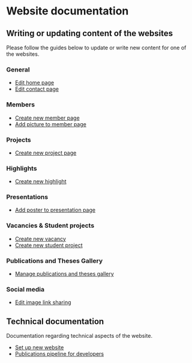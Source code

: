 # Website documentation

## Writing or updating content of the websites

Please follow the guides below to update or write new content for one of the websites.

### General

- [Edit home page](https://github.com/DIAGNijmegen/website-content/blob/master/docs/edit-home-page.md)
- [Edit contact page](https://github.com/DIAGNijmegen/website-content/blob/master/docs/edit-contact-page.md)

### Members

- [Create new member page](https://github.com/DIAGNijmegen/website-content/blob/master/docs/create-a-new-member-page.md)
- [Add picture to member page](https://github.com/DIAGNijmegen/website-content/blob/master/docs/add-picture-to-member-page.md)

### Projects

- [Create new project page](https://github.com/DIAGNijmegen/website-content/blob/master/docs/create-a-new-project-page.md)

### Highlights

- [Create new highlight](https://github.com/DIAGNijmegen/website-content/blob/master/docs/create-new-highlight.md)

### Presentations

- [Add poster to presentation page](https://github.com/DIAGNijmegen/website-content/blob/master/docs/add-poster-to-presentation-page.md)

### Vacancies & Student projects

- [Create new vacancy](https://github.com/DIAGNijmegen/website-content/blob/master/docs/create-new-vacancy-or-student-project.md)
- [Create new student project](https://github.com/DIAGNijmegen/website-content/blob/master/docs/create-new-vacancy-or-student-project.md)

### Publications and Theses Gallery

- [Manage publications and theses gallery](https://github.com/DIAGNijmegen/website-content/blob/master/docs/manage-publications-and-theses-gallery.md)

### Social media

- [Edit image link sharing](https://github.com/DIAGNijmegen/website-content/blob/master/docs/edit-social-image.md)

## Technical documentation

Documentation regarding technical aspects of the website.

- [Set up new website](https://github.com/DIAGNijmegen/website-content/blob/master/docs/setting-up-a-new-website.md)
- [Publications pipeline for developers](https://github.com/DIAGNijmegen/website-content/blob/master/docs/publications-pipeline-developers.md)
